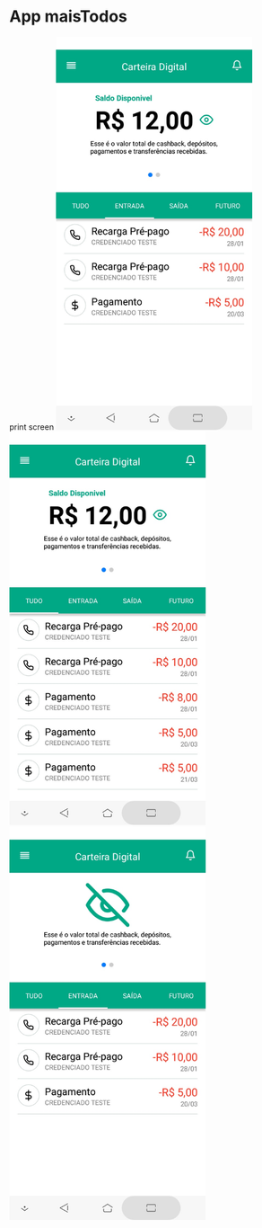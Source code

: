 # App maisTodos
print screen
  <img src="https://github.com/lumagallacio/maisTodos/blob/master/images/image1.jpeg" width="350" title="hover text">
  <img src="https://github.com/lumagallacio/maisTodos/blob/master/images/image2.jpeg" width="350" title="hover text">
  <img src="https://github.com/lumagallacio/maisTodos/blob/master/images/image3.jpeg" width="350" title="hover text">
